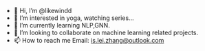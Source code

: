 - 👋 Hi, I’m @likewindd
- 👀 I’m interested in yoga, watching series...
- 🌱 I’m currently learning NLP,GNN.
- 💞️ I’m looking to collaborate on machine learning related projects.
- 📫 How to reach me Email: is.lei.zhang@outlook.com

<!---
likewindd/likewindd is a ✨ special ✨ repository because its `README.md` (this file) appears on your GitHub profile.
You can click the Preview link to take a look at your changes.
--->
